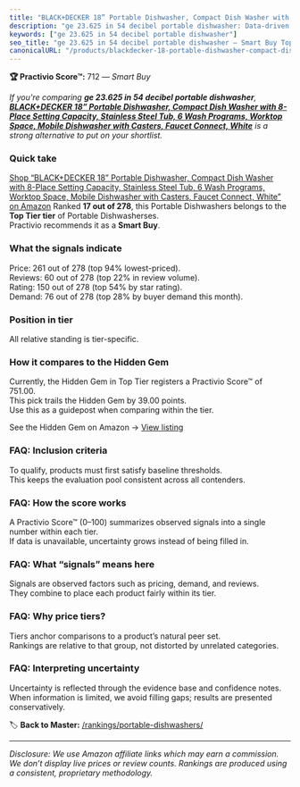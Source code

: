 ```yaml
---
title: "BLACK+DECKER 18” Portable Dishwasher, Compact Dish Washer with 8-Place Setting Capacity, Stainless Steel Tub, 6 Wash Programs, Worktop Space, Mobile Dishwasher with Casters, Faucet Connect, White"
description: "ge 23.625 in 54 decibel portable dishwasher: Data-driven within Top Tier ranking using the Practivio Score™. Positioned by quality, value, demand, findability,…"
keywords: ["ge 23.625 in 54 decibel portable dishwasher"]
seo_title: "ge 23.625 in 54 decibel portable dishwasher — Smart Buy Top Tier (2025)"
canonicalURL: "/products/blackdecker-18-portable-dishwasher-compact-dish-washer-with-8-place-setting-capacity-stainless-steel-tub-6-wash-programs-worktop-space-mobile-dishwasher-with-casters-faucet-connect-white-B08NLSRH1Q/"
---
```


**🏆 Practivio Score™:** 712 — _Smart Buy_


*If you're comparing **ge 23.625 in 54 decibel portable dishwasher**, **[BLACK+DECKER 18” Portable Dishwasher, Compact Dish Washer with 8-Place Setting Capacity, Stainless Steel Tub, 6 Wash Programs, Worktop Space, Mobile Dishwasher with Casters, Faucet Connect, White](https://www.amazon.com/dp/B08NLSRH1Q?tag=practivio-20)** is a strong alternative to put on your shortlist.*
### Quick take
[Shop “BLACK+DECKER 18” Portable Dishwasher, Compact Dish Washer with 8-Place Setting Capacity, Stainless Steel Tub, 6 Wash Programs, Worktop Space, Mobile Dishwasher with Casters, Faucet Connect, White” on Amazon](https://www.amazon.com/dp/B08NLSRH1Q?tag=practivio-20)
Ranked **17 out of 278**, this Portable Dishwashers belongs to the **Top Tier tier** of Portable Dishwasherses.  
Practivio recommends it as a **Smart Buy**.

### What the signals indicate
Price: 261 out of 278 (top 94% lowest-priced).  
Reviews: 60 out of 278 (top 22% in review volume).  
Rating: 150 out of 278 (top 54% by star rating).  
Demand: 76 out of 278 (top 28% by buyer demand this month).

### Position in tier
All relative standing is tier-specific.

### How it compares to the Hidden Gem
Currently, the Hidden Gem in Top Tier registers a Practivio Score™ of 751.00.  
This pick trails the Hidden Gem by 39.00 points.  
Use this as a guidepost when comparing within the tier.  

See the Hidden Gem on Amazon → [View listing](https://www.amazon.com/dp/B08N6WV3HX?tag=practivio-20)

### FAQ: Inclusion criteria
To qualify, products must first satisfy baseline thresholds.  
This keeps the evaluation pool consistent across all contenders.

### FAQ: How the score works
A Practivio Score™ (0–100) summarizes observed signals into a single number within each tier.  
If data is unavailable, uncertainty grows instead of being filled in.

### FAQ: What “signals” means here
Signals are observed factors such as pricing, demand, and reviews.  
They combine to place each product fairly within its tier.

### FAQ: Why price tiers?
Tiers anchor comparisons to a product’s natural peer set.  
Rankings are relative to that group, not distorted by unrelated categories.

### FAQ: Interpreting uncertainty
Uncertainty is reflected through the evidence base and confidence notes.  
When information is limited, we avoid filling gaps; results are presented conservatively.


🏷️ **Back to Master:** [/rankings/portable-dishwashers/](/rankings/portable-dishwashers/)

---
_Disclosure: We use Amazon affiliate links which may earn a commission. We don’t display live prices or review counts. Rankings are produced using a consistent, proprietary methodology._
